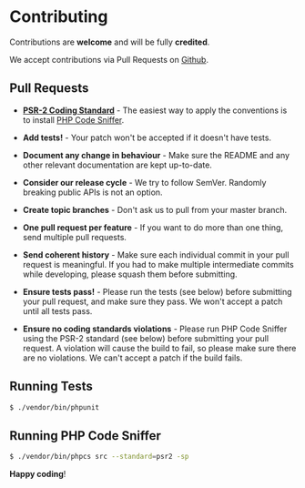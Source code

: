 # Contributing

Contributions are **welcome** and will be fully **credited**.

We accept contributions via Pull Requests on [Github](https://github.com/flipboxfactory/craft-sortable-associations).


## Pull Requests

- **[PSR-2 Coding Standard](https://github.com/php-fig/fig-standards/blob/master/accepted/PSR-2-coding-style-guide.md)** - The easiest way to apply the conventions is to install [PHP Code Sniffer](http://pear.php.net/package/PHP_CodeSniffer).

- **Add tests!** - Your patch won't be accepted if it doesn't have tests.

- **Document any change in behaviour** - Make sure the README and any other relevant documentation are kept up-to-date.

- **Consider our release cycle** - We try to follow SemVer. Randomly breaking public APIs is not an option.

- **Create topic branches** - Don't ask us to pull from your master branch.

- **One pull request per feature** - If you want to do more than one thing, send multiple pull requests.

- **Send coherent history** - Make sure each individual commit in your pull request is meaningful. If you had to make multiple intermediate commits while developing, please squash them before submitting.

- **Ensure tests pass!** - Please run the tests (see below) before submitting your pull request, and make sure they pass. We won't accept a patch until all tests pass.

- **Ensure no coding standards violations** - Please run PHP Code Sniffer using the PSR-2 standard (see below) before submitting your pull request. A violation will cause the build to fail, so please make sure there are no violations. We can't accept a patch if the build fails.


## Running Tests

``` bash
$ ./vendor/bin/phpunit
```


## Running PHP Code Sniffer

``` bash
$ ./vendor/bin/phpcs src --standard=psr2 -sp
```

**Happy coding**!
